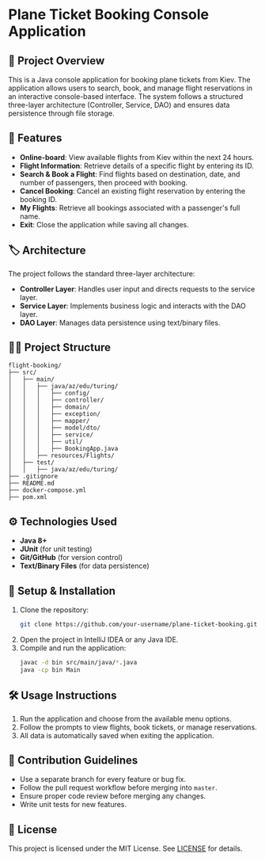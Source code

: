 # Plane Ticket Booking Console Application

## 📌 Project Overview
This is a Java console application for booking plane tickets from Kiev. The application allows users to search, book, and manage flight reservations in an interactive console-based interface. The system follows a structured three-layer architecture (Controller, Service, DAO) and ensures data persistence through file storage.

## 🚀 Features
- **Online-board**: View available flights from Kiev within the next 24 hours.
- **Flight Information**: Retrieve details of a specific flight by entering its ID.
- **Search & Book a Flight**: Find flights based on destination, date, and number of passengers, then proceed with booking.
- **Cancel Booking**: Cancel an existing flight reservation by entering the booking ID.
- **My Flights**: Retrieve all bookings associated with a passenger's full name.
- **Exit**: Close the application while saving all changes.

## 🏷️ Architecture
The project follows the standard three-layer architecture:
- **Controller Layer**: Handles user input and directs requests to the service layer.
- **Service Layer**: Implements business logic and interacts with the DAO layer.
- **DAO Layer**: Manages data persistence using text/binary files.

## 💁‍♂️ Project Structure
```
flight-booking/
├── src/
│   ├── main/
│   │   ├── java/az/edu/turing/
│   │   │   ├── config/           
│   │   │   ├── controller/       
│   │   │   ├── domain/           
│   │   │   ├── exception/          
│   │   │   ├── mapper/             
│   │   │   ├── model/dto/         
│   │   │   ├── service/           
│   │   │   ├── util/             
│   │   │   ├── BookingApp.java   
│   │   ├── resources/Flights/    
│   ├── test/
│   │   ├── java/az/edu/turing/      
├── .gitignore                       
├── README.md                       
├── docker-compose.yml             
├── pom.xml                        
```

## ⚙️ Technologies Used
- **Java 8+**
- **JUnit** (for unit testing)
- **Git/GitHub** (for version control)
- **Text/Binary Files** (for data persistence)

## 🔧 Setup & Installation
1. Clone the repository:
   ```sh
   git clone https://github.com/your-username/plane-ticket-booking.git
   ```
2. Open the project in IntelliJ IDEA or any Java IDE.
3. Compile and run the application:
   ```sh
   javac -d bin src/main/java/*.java
   java -cp bin Main
   ```

## 🛠️ Usage Instructions
1. Run the application and choose from the available menu options.
2. Follow the prompts to view flights, book tickets, or manage reservations.
3. All data is automatically saved when exiting the application.

## 📄 Contribution Guidelines
- Use a separate branch for every feature or bug fix.
- Follow the pull request workflow before merging into `master`.
- Ensure proper code review before merging any changes.
- Write unit tests for new features.

## 📝 License
This project is licensed under the MIT License. See [LICENSE](LICENSE) for details.

